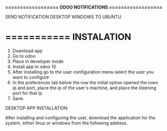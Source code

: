 **==================
ODOO NOTIFICATIONS 
==================**

SEND NOTIFICATION DESKTOP WINDOWS TO UBUNTU

===========
INSTALATION
===========
1. Download app
2. Go to odoo
3. Place in developer mode
4. Install app in odoo 10
5. After installing go to the user configuration menu select the user you want to configure
6. In the preferences tab below the row the initial option opened the rows ip and port, place the ip of the user's machine, and place the listening port for that ip
7. Save.


DESKTOP APP INSTALLATION

After installing and configuring the user, download the application for the system, either linuz or windows from the following address.
